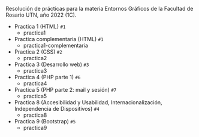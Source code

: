 

Resolución de prácticas para la materia Entornos Gráficos de la Facultad de Rosario UTN, año 2022 (1C).

* Practica 1 (HTML) ```#1```
  * practica1
* Practica complementaria (HTML) ```#1```
  * practica1-complementaria
* Practica 2 (CSS) ```#2```
  * practica2
* Practica 3 (Desarrollo web) ```#3```
  * practica3
* Practica 4 (PHP parte 1) ```#6```
  * practica4
* Practica 5 (PHP parte 2: mail y sesión) ```#7```
  * practica5
* Practica 8 (Accesibilidad y Usabilidad, Internacionalización, Independencia de Dispositivos) ```#4```
  * practica8
* Practica 9 (Bootstrap) ```#5```
  * practica9
